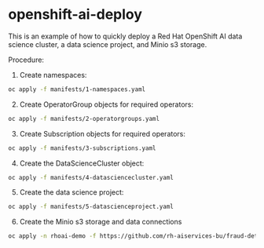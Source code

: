 # openshift-ai-deploy

This is an example of how to quickly deploy a Red Hat OpenShift AI data science cluster, a data science project, and Minio s3 storage.

Procedure:

1. Create namespaces:
```bash
oc apply -f manifests/1-namespaces.yaml
```

2. Create OperatorGroup objects for required operators:
```bash
oc apply -f manifests/2-operatorgroups.yaml
```

3. Create Subscription objects for required operators:
```bash
oc apply -f manifests/3-subscriptions.yaml
```

4. Create the DataScienceCluster object:
```bash
oc apply -f manifests/4-datasciencecluster.yaml
```

5. Create the data science project:
```bash
oc apply -f manifests/5-datascienceproject.yaml
```

6. Create the Minio s3 storage and data connections
```bash
oc apply -n rhoai-demo -f https://github.com/rh-aiservices-bu/fraud-detection/raw/main/setup/setup-s3.yaml
```
